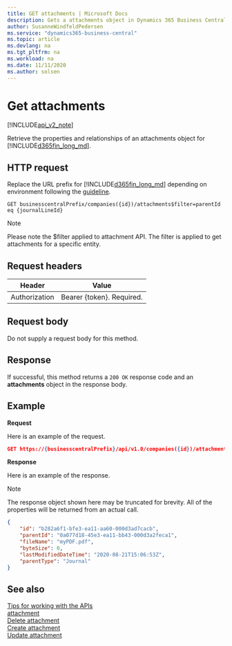 ```yaml
---
title: GET attachments | Microsoft Docs
description: Gets a attachments object in Dynamics 365 Business Central.
author: SusanneWindfeldPedersen
ms.service: "dynamics365-business-central"
ms.topic: article
ms.devlang: na
ms.tgt_pltfrm: na
ms.workload: na
ms.date: 11/11/2020
ms.author: solsen
---
```


# Get attachments

[!INCLUDE[api_v2_note](../../includes/api_v2_note.md)]

Retrieve the properties and relationships of an attachments object for [!INCLUDE[d365fin_long_md](../../includes/d365fin_long_md.md)].

## HTTP request
Replace the URL prefix for [!INCLUDE[d365fin_long_md](../../includes/d365fin_long_md.md)] depending on environment following the [guideline](../../v2.0/endpoints-apis-for-dynamics.md).
```
GET businesscentralPrefix/companies({id})/attachments$filter=parentId eq {journalLineId}
```

> [!NOTE]  
> Please note the $filter applied to attachment API. The filter is applied to get attachments for a specific entity. 


## Request headers

|Header|Value|
|------|-----|
|Authorization  |Bearer {token}. Required. |

## Request body
Do not supply a request body for this method.

## Response
If successful, this method returns a ```200 OK``` response code and an **attachments** object in the response body.

## Example

**Request**

Here is an example of the request.
```json
GET https://{businesscentralPrefix}/api/v1.0/companies({id})/attachments$filter=parentId eq {journalLineId}
```

**Response**

Here is an example of the response. 

> [!NOTE]  
>   The response object shown here may be truncated for brevity. All of the properties will be returned from an actual call.

```json
{   
    "id": "b282a6f1-bfe3-ea11-aa60-000d3ad7cacb",
    "parentId": "0a077d18-45e3-ea11-bb43-000d3a2feca1",
    "fileName": "myPDF.pdf",
    "byteSize": 0,
    "lastModifiedDateTime": "2020-08-21T15:06:53Z",
    "parentType": "Journal"   
}
```

## See also
[Tips for working with the APIs](/dynamics365/business-central/dev-itpro/developer/devenv-connect-apps-tips)    
[attachment](../resources/dynamics_attachment.md)    
[Delete attachment](dynamics_attachment_Delete.md)    
[Create attachment](dynamics_attachment_Create.md)    
[Update attachment](dynamics_attachment_Update.md)    
